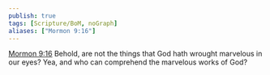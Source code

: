 ```yaml
---
publish: true
tags: [Scripture/BoM, noGraph]
aliases: ["Mormon 9:16"]
---
```

[Mormon 9:16](https://churchofjesuschrist.org/study/scriptures/bofm/morm/9?lang=eng&id=p16#p16) Behold, are not the things that God hath wrought marvelous in our eyes? Yea, and who can comprehend the marvelous works of God?
